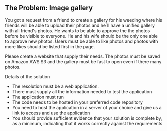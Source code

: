 ## The Problem: Image gallery

You got a request from a friend to create a gallery for his weeding where his friends will be able to upload their photos and he`ll have a unified gallery with all friend's photos.
He wants to be able to approve the the photos before be visible to everyone. He and his wife should be the only one able to approve new photos.
Users must be able to like photos and photos with more likes should be listed first in the page.

Please create a website that supply their needs. The photos must be saved on Amazon AWS S3 and the gallery must be fast to open even if there many photos.


Details of the solution
- The resolution must be a web application.
- There must supply all the information needed to test the application
- The application must run
- The code needs to be hosted in your preferred code repository
- You need to host the application in a server of your choice and give us a link to access and use the application
- You should provide sufficient evidence that your solution is complete by, as a minimum, indicating that it works correctly against the requirements